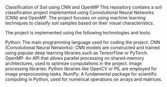 
Classification of Soil using CNN and OpenMP
This repository contains a soil classification project implemented using Convolutional Neural Networks (CNN) and OpenMP. The project focuses on using machine learning techniques to classify soil samples based on their visual characteristics.

The project is implemented using the following technologies and tools:

Python: The main programming language used for coding the project.
CNN (Convolutional Neural Networks): CNN models are constructed and trained using popular deep learning libraries such as TensorFlow or PyTorch.
OpenMP: An API that allows parallel processing on shared-memory architectures, used to optimize computations in the project.
Image processing libraries: Python libraries like OpenCV or PIL are employed for image preprocessing tasks.
NumPy: A fundamental package for scientific computing in Python, used for numerical operations on arrays and matrices.
